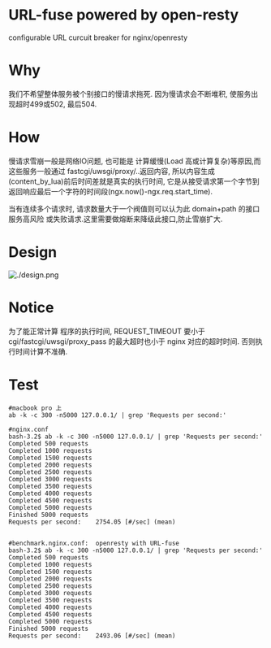# URL-fuse powered by open-resty
configurable URL curcuit breaker for nginx/openresty 

# Why
我们不希望整体服务被个别接口的慢请求拖死. 因为慢请求会不断堆积, 使服务出现超时499或502, 最后504.


# How
慢请求雪崩一般是网络IO问题, 也可能是 计算缓慢(Load 高或计算复杂)等原因,而这些服务一般通过 fastcgi/uwsgi/proxy/..返回内容, 所以内容生成(content_by_lua)前后时间差就是真实的执行时间,  它是从接受请求第一个字节到返回响应最后一个字符的时间段(ngx.now()-ngx.req.start_time). 

当有连续多个请求时, 请求数量大于一个阀值则可以认为此 domain+path 的接口服务高风险 或失败请求.这里需要做熔断来降级此接口,防止雪崩扩大.

# Design
![./design.png](design)

# Notice
 为了能正常计算 程序的执行时间, REQUEST_TIMEOUT 要小于cgi/fastcgi/uwsgi/proxy_pass 的最大超时也小于 nginx 对应的超时时间. 否则执行时间计算不准确.


# Test
```
#macbook pro 上
ab -k -c 300 -n5000 127.0.0.1/ | grep 'Requests per second:'

#nginx.conf 
bash-3.2$ ab -k -c 300 -n5000 127.0.0.1/ | grep 'Requests per second:'
Completed 500 requests
Completed 1000 requests
Completed 1500 requests
Completed 2000 requests
Completed 2500 requests
Completed 3000 requests
Completed 3500 requests
Completed 4000 requests
Completed 4500 requests
Completed 5000 requests
Finished 5000 requests
Requests per second:    2754.05 [#/sec] (mean)


#benchmark.nginx.conf:  openresty with URL-fuse 
bash-3.2$ ab -k -c 300 -n5000 127.0.0.1/ | grep 'Requests per second:'
Completed 500 requests
Completed 1000 requests
Completed 1500 requests
Completed 2000 requests
Completed 2500 requests
Completed 3000 requests
Completed 3500 requests
Completed 4000 requests
Completed 4500 requests
Completed 5000 requests
Finished 5000 requests
Requests per second:    2493.06 [#/sec] (mean)
```


